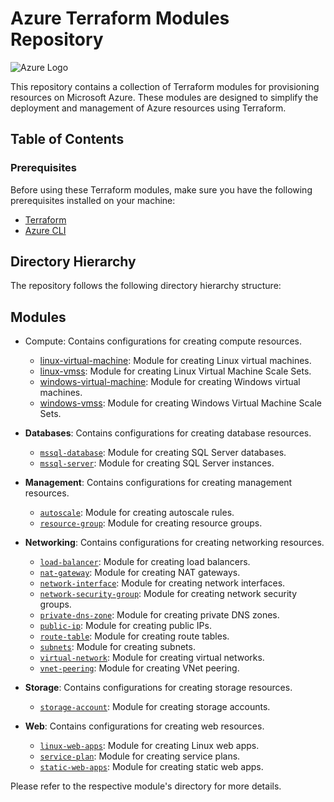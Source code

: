 # Azure Terraform Modules Repository

![Azure Logo](https://upload.wikimedia.org/wikipedia/commons/thumb/a/a8/Microsoft_Azure_Logo.svg/1280px-Microsoft_Azure_Logo.svg.png)

This repository contains a collection of Terraform modules for provisioning resources on Microsoft Azure. These modules are designed to simplify the deployment and management of Azure resources using Terraform.

## Table of Contents

### Prerequisites

Before using these Terraform modules, make sure you have the following prerequisites installed on your machine:

- [Terraform](https://www.terraform.io/downloads.html)
- [Azure CLI](https://docs.microsoft.com/en-us/cli/azure/install-azure-cli)

## Directory Hierarchy

The repository follows the following directory hierarchy structure:

## Modules

- Compute: Contains configurations for creating compute resources.
  - [linux-virtual-machine](modules/Compute/linux-virtual-machine): Module for creating Linux virtual machines.
  - [linux-vmss](modules/linux-vmss): Module for creating Linux Virtual Machine Scale Sets.
  - [windows-virtual-machine](modules/Compute/windows-virtual-machine): Module for creating Windows virtual machines.
  - [windows-vmss](modules/Compute/windows-vmss): Module for creating Windows Virtual Machine Scale Sets.

- **Databases**: Contains configurations for creating database resources.
  - [`mssql-database`](<link_to_mssql_database>): Module for creating SQL Server databases.
  - [`mssql-server`](<link_to_mssql_server>): Module for creating SQL Server instances.

- **Management**: Contains configurations for creating management resources.
  - [`autoscale`](<link_to_autoscale>): Module for creating autoscale rules.
  - [`resource-group`](<link_to_resource_group>): Module for creating resource groups.

- **Networking**: Contains configurations for creating networking resources.
  - [`load-balancer`](<link_to_load_balancer>): Module for creating load balancers.
  - [`nat-gateway`](<link_to_nat_gateway>): Module for creating NAT gateways.
  - [`network-interface`](<link_to_network_interface>): Module for creating network interfaces.
  - [`network-security-group`](<link_to_network_security_group>): Module for creating network security groups.
  - [`private-dns-zone`](<link_to_private_dns_zone>): Module for creating private DNS zones.
  - [`public-ip`](<link_to_public_ip>): Module for creating public IPs.
  - [`route-table`](<link_to_route_table>): Module for creating route tables.
  - [`subnets`](<link_to_subnets>): Module for creating subnets.
  - [`virtual-network`](<link_to_virtual_network>): Module for creating virtual networks.
  - [`vnet-peering`](<link_to_vnet_peering>): Module for creating VNet peering.

- **Storage**: Contains configurations for creating storage resources.
  - [`storage-account`](<link_to_storage_account>): Module for creating storage accounts.

- **Web**: Contains configurations for creating web resources.
  - [`linux-web-apps`](<link_to_linux_web_apps>): Module for creating Linux web apps.
  - [`service-plan`](<link_to_service_plan>): Module for creating service plans.
  - [`static-web-apps`](<link_to_static_web_apps>): Module for creating static web apps.

Please refer to the respective module's directory for more details.